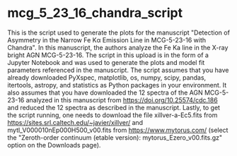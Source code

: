 # mcg_5_23_16_chandra_script
This is the script used to generate the plots for the manuscript "Detection of Asymmetry in the Narrow Fe Kα Emission Line in MCG-5-23-16 with Chandra". In this manuscript, the authors analyze the Fe Ka line in the X-ray bright AGN MCG-5-23-16. The script in this upload is in the form of a Jupyter Notebook and was used to generate the plots and model fit parameters referenced in the manuscript. The script assumes that you have already downloaded PyXspec, matplotlib, os, numpy, scipy, pandas, itertools, astropy, and statistics as Python packages in your environment. It also assumes that you have downloaded the 12 spectra of the AGN MCG-5-23-16 analyzed in this manuscript from https://doi.org/10.25574/cdc.186 and reduced the 12 spectra as described in the manuscript. Lastly, to get the script running, one needs to download the file xillver-a-Ec5.fits from https://sites.srl.caltech.edu/~javier/xillver/ and mytl_V000010nEp000H500_v00.fits from https://www.mytorus.com/ (select the "Zeroth-order continuum (etable version): mytorus_Ezero_v00.fits.gz" option on the Downloads page).
